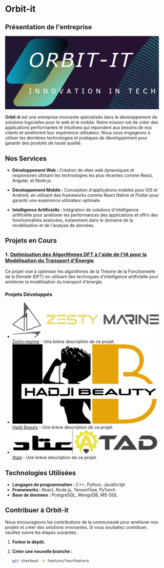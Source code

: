 # Orbit-it

## Présentation de l'entreprise

![Logo d'Orbit-it](logo_orbitit.png) <!-- Remplacez par le chemin de votre image -->

**Orbit-it** est une entreprise innovante spécialisée dans le développement de solutions logicielles pour le web et le mobile. Notre mission est de créer des applications performantes et intuitives qui répondent aux besoins de nos clients et améliorent leur expérience utilisateur. Nous nous engageons à utiliser les dernières technologies et pratiques de développement pour garantir des produits de haute qualité.

## Nos Services

- **Développement Web :** Création de sites web dynamiques et responsives utilisant les technologies les plus récentes comme React, Angular, et Node.js.
  
- **Développement Mobile :** Conception d'applications mobiles pour iOS et Android, en utilisant des frameworks comme React Native et Flutter pour garantir une expérience utilisateur optimale.

- **Intelligence Artificielle :** Intégration de solutions d'intelligence artificielle pour améliorer les performances des applications et offrir des fonctionnalités avancées, notamment dans le domaine de la modélisation et de l'analyse de données.

## Projets en Cours

### 1. [Optimisation des Algorithmes DFT à l'aide de l'IA pour la Modélisation du Transport d'Énergie](lien_vers_le_projet)

Ce projet vise à optimiser les algorithmes de la Théorie de la Fonctionnelle de la Densité (DFT) en utilisant des techniques d'intelligence artificielle pour améliorer la modélisation du transport d'énergie.

### Projets Développés

- ![Logo de l'application 1](zestymarine.png) [Zesty-marine](https://www.zesty-marine.com) - Une brève description de ce projet.
- ![Logo de l'application 2](hadjibeauty.png) [Hadji Beauty](https://www.hadjibeauty.com) - Une brève description de ce projet.
- ![Logo de l'application 3](atad.png) [Atad](lien_vers_application_3) - Une brève description de ce projet.

## Technologies Utilisées

- **Langages de programmation :** C++, Python, JavaScript
- **Frameworks :** React, Node.js, TensorFlow, PyTorch
- **Base de données :** PostgreSQL, MongoDB, MS-SQL

## Contribuer à Orbit-it

Nous encourageons les contributions de la communauté pour améliorer nos projets et créer des solutions innovantes. Si vous souhaitez contribuer, veuillez suivre les étapes suivantes :

1. **Forker le dépôt.**
2. **Créer une nouvelle branche :**

   ```bash
   git checkout -b feature/YourFeature
